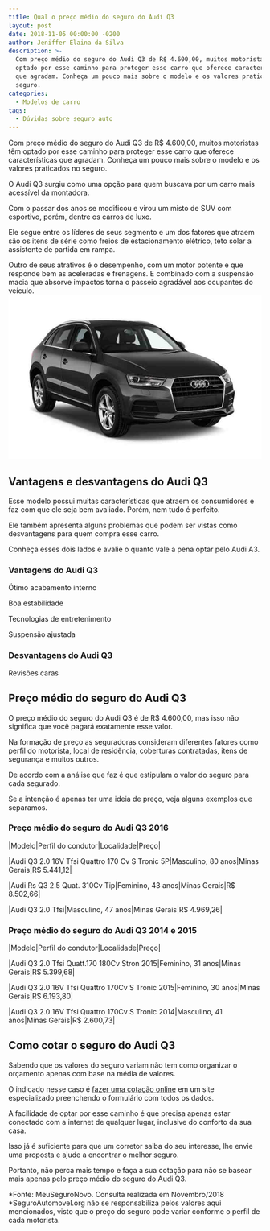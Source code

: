 ```yaml
---
title: Qual o preço médio do seguro do Audi Q3
layout: post
date: 2018-11-05 00:00:00 -0200
author: Jeniffer Elaina da Silva
description: >-
  Com preço médio do seguro do Audi Q3 de R$ 4.600,00, muitos motoristas têm
  optado por esse caminho para proteger esse carro que oferece características
  que agradam. Conheça um pouco mais sobre o modelo e os valores praticados no
  seguro.
categories:
  - Modelos de carro
tags:
  - Dúvidas sobre seguro auto
---
```


Com pre&ccedil;o m&eacute;dio do seguro do Audi Q3 de R$ 4.600,00, muitos motoristas t&ecirc;m optado por esse caminho para proteger esse carro que oferece caracter&iacute;sticas que agradam. Conhe&ccedil;a um pouco mais sobre o modelo e os valores praticados no seguro.

O Audi Q3 surgiu como uma op&ccedil;&atilde;o para quem buscava por um carro mais acess&iacute;vel da montadora.

Com o passar dos anos se modificou e virou um misto de SUV com esportivo, por&eacute;m, dentre os carros de luxo.

Ele segue entre os l&iacute;deres de seus segmento e um dos fatores que atraem s&atilde;o os itens de s&eacute;rie como freios de estacionamento el&eacute;trico, teto solar a assistente de partida em rampa.

Outro de seus atrativos &eacute; o desempenho, com um motor potente e que responde bem as aceleradas e frenagens. E combinado com a suspens&atilde;o macia que absorve impactos torna o passeio agrad&aacute;vel aos ocupantes do ve&iacute;culo.![Qual o preço médio do seguro do Audi Q3](/uploads/qual-o-preco-medio-do-seguro-do-audi-q3.jpg "Qual o preço médio do seguro do Audi Q3")

## Vantagens e desvantagens do Audi Q3

Esse modelo possui muitas caracter&iacute;sticas que atraem os consumidores e faz com que ele seja bem avaliado. Por&eacute;m, nem tudo &eacute; perfeito.

Ele tamb&eacute;m apresenta alguns problemas que podem ser vistas como desvantagens para quem compra esse carro.

Conhe&ccedil;a esses dois lados e avalie o quanto vale a pena optar pelo Audi A3.

### Vantagens do Audi Q3

&Oacute;timo acabamento interno

Boa estabilidade

Tecnologias de entretenimento

Suspens&atilde;o ajustada

### Desvantagens do Audi Q3

Revis&otilde;es caras

## Pre&ccedil;o m&eacute;dio do seguro do Audi Q3

O pre&ccedil;o m&eacute;dio do seguro do Audi Q3 &eacute; de R$ 4.600,00, mas isso n&atilde;o significa que voc&ecirc; pagar&aacute; exatamente esse valor.

Na forma&ccedil;&atilde;o de pre&ccedil;o as seguradoras consideram diferentes fatores como perfil do motorista, local de resid&ecirc;ncia, coberturas contratadas, itens de seguran&ccedil;a e muitos outros.

De acordo com a an&aacute;lise que faz &eacute; que estipulam o valor do seguro para cada segurado.

Se a inten&ccedil;&atilde;o &eacute; apenas ter uma ideia de pre&ccedil;o, veja alguns exemplos que separamos.

### Pre&ccedil;o m&eacute;dio do seguro do Audi Q3 2016

|Modelo|Perfil do condutor|Localidade|Pre&ccedil;o|

|Audi Q3 2.0 16V Tfsi Quattro 170 Cv S Tronic 5P|Masculino, 80 anos|Minas Gerais|R$ 5.441,12|

|Audi Rs Q3 2.5 Quat. 310Cv Tip|Feminino, 43 anos|Minas Gerais|R$ 8.502,66|

|Audi Q3 2.0 Tfsi|Masculino, 47 anos|Minas Gerais|R$ 4.969,26|

### Pre&ccedil;o m&eacute;dio do seguro do Audi Q3 2014 e 2015

|Modelo|Perfil do condutor|Localidade|Pre&ccedil;o|

|Audi Q3 2.0 Tfsi Quatt.170 180Cv Stron 2015|Feminino, 31 anos|Minas Gerais|R$ 5.399,68|

|Audi Q3 2.0 16V Tfsi Quattro 170Cv S Tronic 2015|Feminino, 30 anos|Minas Gerais|R$ 6.193,80|

|Audi Q3 2.0 16V Tfsi Quattro 170Cv S Tronic 2014|Masculino, 41 anos|Minas Gerais|R$ 2.600,73|

## Como cotar o seguro do Audi Q3

Sabendo que os valores do seguro variam n&atilde;o tem como organizar o or&ccedil;amento apenas com base na m&eacute;dia de valores.

O indicado nesse caso &eacute; [fazer uma cota&ccedil;&atilde;o online](https://www.segurodeautomovel.org/cotacao-online-seguro-auto) em um site especializado preenchendo o formul&aacute;rio com todos os dados.

A facilidade de optar por esse caminho &eacute; que precisa apenas estar conectado com a internet de qualquer lugar, inclusive do conforto da sua casa.

Isso j&aacute; &eacute; suficiente para que um corretor saiba do seu interesse, lhe envie uma proposta e ajude a encontrar o melhor seguro.

Portanto, n&atilde;o perca mais tempo e fa&ccedil;a a sua cota&ccedil;&atilde;o para n&atilde;o se basear mais apenas pelo pre&ccedil;o m&eacute;dio do seguro do Audi Q3.

\*Fonte: MeuSeguroNovo. Consulta realizada em Novembro/2018<br>\*SeguroAutomovel.org n&atilde;o se responsabiliza pelos valores aqui mencionados, visto que o pre&ccedil;o do seguro pode variar conforme o perfil de cada motorista.

&nbsp;